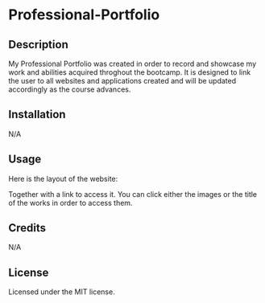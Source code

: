 # Professional-Portfolio

## Description

My Professional Portfolio was created in order to record and showcase my work and abilities acquired throghout the bootcamp. It is designed to link the user to all websites and applications created and will be updated accordingly as the course advances.

## Installation

N/A

## Usage

Here is the layout of the website:

Together with a link to access it. You can click either the images or the title of the works in order to access them.
## Credits

N/A

## License

Licensed under the MIT license.